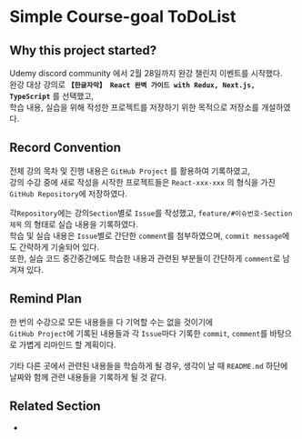 # Simple Course-goal ToDoList

## Why this project started?
Udemy discord community 에서 2월 28일까지 완강 챌린지 이벤트를 시작했다.<br>
완강 대상 강의로 **`【한글자막】 React 완벽 가이드 with Redux, Next.js, TypeScript`** 를 선택했고,<br>
학습 내용,  실습을 위해 작성한 프로젝트를 저장하기 위한 목적으로 저장소를 개설하였다.

## Record Convention
전체 강의 목차 및 진행 내용은 `GitHub Project` 를 활용하여 기록하였고,<br>
강의 수강 중에 새로 작성을 시작한 프로젝트들은 `React-xxx-xxx` 의 형식을 가진 `GitHub Repository`에 저장하였다.<br>

각`Repository`에는 강의`Section`별로 `Issue`를 작성했고, `feature/#이슈번호-Section제목` 의 형태로 실습 내용을 기록하였다.<br>
학습 및 실습 내용은 `Issue`별로 간단한 `comment`를 첨부하였으며, `commit message`에도 간략하게 기술되어 있다.<br>
또한, 실습 코드 중간중간에도 학습한 내용과 관련된 부분들이 간단하게 `comment`로 남겨져 있다.

## Remind Plan
한 번의 수강으로 모든 내용들을 다 기억할 수는 없을 것이기에<br>
`GitHub Project`에 기록된 내용들과 각 `Issue`마다 기록한 `commit`, `comment`를 바탕으로 가볍게 리마인드 할 계획이다.<br>
<br>
기타 다른 곳에서 관련된 내용들을 학습하게 될 경우, 생각이 날 때 `README.md` 하단에 날짜와 함께 관련 내용들을 기록하게 될 것 같다.
## Related Section
- 
